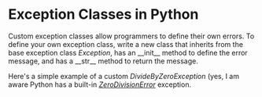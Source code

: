 # Exception Classes in Python
Custom exception classes allow programmers to define their own errors. To define your own exception class, write a new class that inherits from the base exception class 
_Exception_, has an \_\_init\_\_ method to define the error message, and has a \_\_str\_\_ method to return the message.

Here's a simple example of a custom _DivideByZeroException_ (yes, I am aware Python has a built-in [_ZeroDivisionError_](https://docs.python.org/3/library/exceptions.html#ZeroDivisionError) exception.
```Python

```
